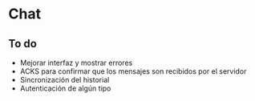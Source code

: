 # Chat

## To do
- Mejorar interfaz y mostrar errores
- ACKS para confirmar que los mensajes son recibidos por el servidor
- Sincronización del historial
- Autenticación de algún tipo
